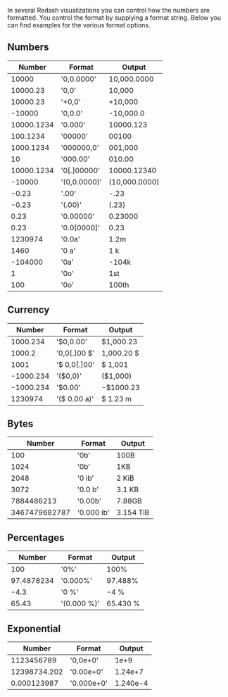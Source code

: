 
In several Redash visualizations you can control how the numbers are formatted. You control the format by supplying a format string. Below you can find examples for the various format options.

## Numbers

<div class="table table-striped">

| Number     | Format       | Output        |
| ---------- | ------------ | ------------- |
| 10000      | '0,0.0000'   | 10,000.0000   |
| 10000.23   | '0,0'        | 10,000        |
| 10000.23   | '+0,0'       | +10,000       |
| -10000     | '0,0.0'      | -10,000.0     |
| 10000.1234 | '0.000'      | 10000.123     |
| 100.1234   | '00000'      | 00100         |
| 1000.1234  | '000000,0'   | 001,000       |
| 10         | '000.00'     | 010.00        |
| 10000.1234 | '0[.]00000'  | 10000.12340   |
| -10000     | '(0,0.0000)' | (10,000.0000) |
| -0.23      | '.00'        | -.23          |
| -0.23      | '(.00)'      | (.23)         |
| 0.23       | '0.00000'    | 0.23000       |
| 0.23       | '0.0[0000]'  | 0.23          |
| 1230974    | '0.0a'       | 1.2m          |
| 1460       | '0 a'        | 1 k           |
| -104000    | '0a'         | -104k         |
| 1          | '0o'         | 1st           |
| 100        | '0o'         | 100th         |

</div>

## Currency

<div class="table table-striped">

| Number    | Format        | Output      |
| --------- | ------------- | ----------- |
| 1000.234  | '\$0,0.00'    | \$1,000.23  |
| 1000.2    | '0,0[.]00 \$' | 1,000.20 \$ |
| 1001      | '\$ 0,0[.]00' | \$ 1,001    |
| -1000.234 | '(\$0,0)'     | (\$1,000)   |
| -1000.234 | '\$0.00'      | -\$1000.23  |
| 1230974   | '(\$ 0.00 a)' | \$ 1.23 m   |

</div>

## Bytes

<div class="table table-striped">

| Number        | Format     | Output    |
| ------------- | ---------- | --------- |
| 100           | '0b'       | 100B      |
| 1024          | '0b'       | 1KB       |
| 2048          | '0 ib'     | 2 KiB     |
| 3072          | '0.0 b'    | 3.1 KB    |
| 7884486213    | '0.00b'    | 7.88GB    |
| 3467479682787 | '0.000 ib' | 3.154 TiB |

</div>

## Percentages

<div class="table table-striped">

| Number     | Format      | Output   |
| ---------- | ----------- | -------- |
| 100        | '0%'        | 100%     |
| 97.4878234 | '0.000%'    | 97.488%  |
| -4.3       | '0 %'       | -4 %     |
| 65.43      | '(0.000 %)' | 65.430 % |

</div>

## Exponential

<div class="table table-striped">

| Number       | Format     | Output   |
| ------------ | ---------- | -------- |
| 1123456789   | '0,0e+0'   | 1e+9     |
| 12398734.202 | '0.00e+0'  | 1.24e+7  |
| 0.000123987  | '0.000e+0' | 1.240e-4 |

</div>
